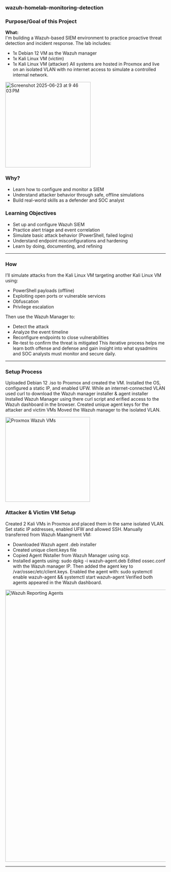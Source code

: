 ### wazuh-homelab-monitoring-detection ###

### Purpose/Goal of this Project
**What:**  
I'm building a Wazuh-based SIEM environment to practice proactive threat detection and incident response. The lab includes:
  - 1x Debian 12 VM as the Wazuh manager
  - 1x Kali Linux VM (victim)
  - 1x Kali Linux VM (attacker)
All systems are hosted in Proxmox and live on an isolated VLAN with no internet access to simulate a controlled internal network.

<img width="268" alt="Screenshot 2025-06-23 at 9 46 03 PM" src="https://github.com/user-attachments/assets/975fca63-61c4-488d-9464-434a59242698" />

### Why? ###
- Learn how to configure and monitor a SIEM
- Understand attacker behavior through safe, offline simulations
- Build real-world skills as a defender and SOC analyst

### Learning Objectives ###
  - Set up and configure Wazuh SIEM
  - Practice alert triage and event correlation
  - Simulate basic attack behavior (PowerShell, failed logins)
  - Understand endpoint misconfigurations and hardening
  - Learn by doing, documenting, and refining
  
------------------------------------------------------------------------

### How ###
I’ll simulate attacks from the Kali Linux VM targeting another Kali Linux VM using:
  - PowerShell payloads (offline)
  - Exploiting open ports or vulnerable services
  - Obfuscation
  - Privilege escalation

Then use the Wazuh Manager to:
  - Detect the attack
  - Analyze the event timeline
  - Reconfigure endpoints to close vulnerabilities
  - Re-test to confirm the threat is mitigated
  This iterative process helps me learn both offense and defense and gain insight into what sysadmins and SOC analysts must monitor and secure daily.

------------------------------------------------------------------------

### Setup Process ###
Uploaded Debian 12 .iso to Proxmox and created the VM.
Installed the OS, configured a static IP, and enabled UFW.
While an internet-connected VLAN used curl to download the Wazuh manager installer & agent installer
Installed Wazuh Manager using there curl script and erified access to the Wazuh dashboard in the browser.
Created unique agent keys for the attacker and victim VMs
Moved the Wazuh manager to the isolated VLAN.

<img width="266" alt="Proxmox Wazuh VMs" src="https://github.com/user-attachments/assets/2c1596f9-759c-437c-b519-00f14c0ad09f" />

### Attacker & Victim VM Setup ###
Created 2 Kali VMs in Proxmox and placed them in the same isolated VLAN.
Set static IP addresses, enabled UFW and allowed SSH.
Manually transferred from Wazuh Maangment VM:
- Downloaded Wazuh agent .deb installer
- Created unique client.keys file
- Copied Agent INstaller from Wazuh Manager using scp.
- Installed agents using: sudo dpkg -i wazuh-agent.deb
Edited ossec.conf with the Wazuh manager IP.
Then added the agent key to /var/ossec/etc/client.keys.
Enabled the agent with: sudo systemctl enable wazuh-agent && systemctl start wazuh-agent
Verified both agents appeared in the Wazuh dashboard.

<img width="853" alt="Wazuh Reporting Agents" src="https://github.com/user-attachments/assets/857326f3-d941-4c1a-ad2a-7bd9a516b2c1" />

------------------------------------------------------------------------
